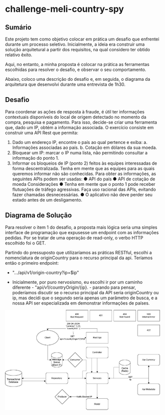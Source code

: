 # challenge-meli-country-spy

## Sumário
Este projeto tem como objetivo colocar em prática um desafio que enfrentei durante um processo seletivo. Inicialmente, a ideia era construir uma solução arquitetural a partir dos requisitos, na qual considero ter obtido relativo êxito.

Aqui, no entanto, a minha proposta é colocar na prática as ferramentas escolhidas para resolver o desafio, e observar o seu comportamento.

Abaixo, coloco uma descrição do desafio e,  em seguida, o diagrama da arquitetura que desenvolvi durante uma entrevista de 1h30.

## Desafio

Para coordenar as ações de resposta à fraude, é útil ter informações contextuais
disponíveis do local de origem detectado no momento da compra, pesquisa e pagamento.
Para isso, decide-se criar uma ferramenta que, dado um IP, obtém a informação associada.
O exercício consiste em construir uma API Rest que permita:
1. Dado um endereço IP, encontre o país ao qual pertence e exiba:
   a. Informações associadas ao país.
   b. Cotação em dólares da sua moeda.
2. Bloquear um IP: marcar o IP numa lista, não permitindo consultar a informação do
   ponto 1.
3. Informar os bloqueios de IP (ponto 2) feitos às equipes interessadas de forma
   descentralizada. Tenha em mente que as equipes para as quais queremos informar
   não são conhecidas.
   Para obter as informações, as seguintes APIs podem ser usadas:
   ● API do país
   ● API de cotação de moeda
   Considerações
   ● Tenha em mente que o ponto 1 pode receber flutuações de tráfego agressivas. Faça
   uso racional das APIs, evitando fazer chamadas desnecessárias.
   ● O aplicativo não deve perder seu estado antes de um desligamento.

## Diagrama de Solução
Para resolver o item 1 do desafio, a proposta mais lógica seria uma simples interface de programação que expusesse um endpoint com as informações pedidas. Por se tratar de uma operação de read-only, o verbo HTTP escolhido foi o GET.

Partindo do pressuposto que utilizaríamos as práticas RESTful, escolhi a nomenclatura de originCountry para o recurso principal da api. Teríamos então o primeiro endpoint:

- ".../api/v1/origin-country?ip=$ip"

* Inicialmente, por puro nervosismo, eu escolhi ir por um caminho diferente - "api/v1/countryOrigin/{ip}. - parando para pensar, poderíamos discutir se o recurso principal da API seria originCountry ou ip, mas decidi que o segundo seria apenas um parâmetro de busca, e a nossa API ser especializada em demonstrar informações de países.

![Draw.io Diagram](https://raw.githubusercontent.com/raimiyashiro/raw-docs/master/Untitled%20Diagram%20(2).jpg)


